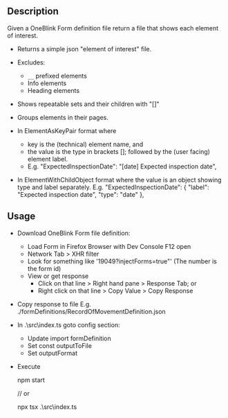 
 ## Description

Given a OneBlink Form definition file return a file that shows each element of interest. 

* Returns a simple json "element of interest" file.

* Excludes:
  - `__` prefixed elements
  - Info elements
  - Heading elements

* Shows repeatable sets and their children with "[]"

* Groups elements in their pages.

* In ElementAsKeyPair format where
  - key is the (technical) element name, and
  - the value is the type in brackets []; followed by the (user facing) element label. 
  - E.g. 
    "ExpectedInspectionDate": "[date] Expected inspection date",

* In ElementWithChildObject format where the value is an object showing type and label separately. E.g.
    "ExpectedInspectionDate": {
      "label": "Expected inspection date",
      "type": "date"
    },

## Usage

* Download OneBlink Form file definition:
  - Load Form in Firefox Browser with Dev Console F12 open
  - Network Tab > XHR filter
  - Look for something like '19049?injectForms=true"' (The number is the form id)
  - View or get response
    + Click on that line > Right hand pane > Response Tab; or
    + Right click on that line > Copy Value > Copy Response

* Copy response to file E.g. ./formDefinitions/RecordOfMovementDefinition.json

* In  .\src\index.ts goto config section:
  - Update import formDefinition
  - Set const outputToFile
  - Set outputFormat

* Execute 
    
    npm start
    
    // or
    
    npx tsx .\src\index.ts


